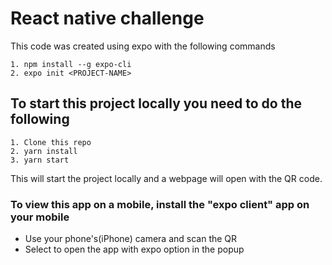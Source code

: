 # React native challenge

This code was created using expo with the following commands
```
1. npm install --g expo-cli
2. expo init <PROJECT-NAME>
```

## To start this project locally you need to do the following
```
1. Clone this repo
2. yarn install
3. yarn start
```

This will start the project locally and a webpage will open with the QR code.

### To view this app on a mobile, install the "expo client" app on your mobile
- Use your phone's(iPhone) camera and scan the QR
- Select to open the app with expo option in the popup
